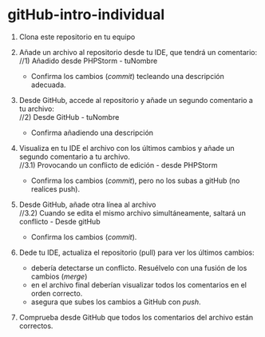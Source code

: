 # gitHub-intro-individual

1. Clona este repositorio en tu equipo

2. Añade un archivo al repositorio desde tu IDE, que tendrá un comentario:  
    //1) Añadido desde PHPStorm - tuNombre
    * Confirma los cambios (*commit*) tecleando una descripción adecuada.

3. Desde GitHub, accede al repositorio y añade un segundo comentario a tu archivo:  
    //2) Desde GitHub - tuNombre
    * Confirma añadiendo una descripción

4. Visualiza en tu IDE el archivo con los últimos cambios y añade un segundo comentario a tu archivo.  
    //3.1) Provocando un conflicto de edición - desde PHPStorm
    * Confirma los cambios (*commit*), pero no los subas a gitHub (no realices push).

5. Desde GitHub, añade otra línea al archivo  
    //3.2) Cuando se edita el mismo archivo simultáneamente, saltará un conflicto - Desde gitHub
    * Confirma los cambios (*commit*).

6. Dede tu IDE, actualiza el repositorio (pull) para ver los últimos cambios:  
    * debería detectarse un conflicto. Resuélvelo con una fusión de los cambios (*merge*)
    * en el archivo final deberían visualizar todos los comentarios en el orden correcto.
    * asegura que subes los cambios a GitHub con *push*.

7. Comprueba desde GitHub que todos los comentarios del archivo están correctos.




